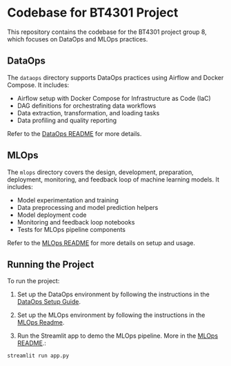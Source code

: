 
# Codebase for BT4301 Project

This repository contains the codebase for the BT4301 project group 8, which focuses on DataOps and MLOps practices.

## DataOps

The `dataops` directory supports DataOps practices using Airflow and Docker Compose. It includes:

- Airflow setup with Docker Compose for Infrastructure as Code (IaC)
- DAG definitions for orchestrating data workflows
- Data extraction, transformation, and loading tasks
- Data profiling and quality reporting

Refer to the [DataOps README](./dataops/README.md) for more details.

## MLOps

The `mlops` directory covers the design, development, preparation, deployment, monitoring, and feedback loop of machine learning models. It includes:

- Model experimentation and training
- Data preprocessing and model prediction helpers
- Model deployment code
- Monitoring and feedback loop notebooks
- Tests for MLOps pipeline components

Refer to the [MLOps README](./mlops/README.md) for more details on setup and usage.

## Running the Project

To run the project:

1. Set up the DataOps environment by following the instructions in the [DataOps Setup Guide](./dataops/SETUP.md).

2. Set up the MLOps environment by following the instructions in the [MLOps Readme](./mlops/README.md).

3. Run the Streamlit app to demo the MLOps pipeline. More in the [MLOps README](./mlops/README.md).:
```bash
streamlit run app.py
```


